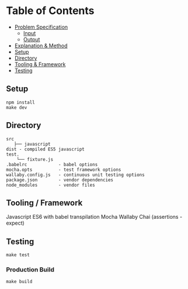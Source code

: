 # Table of Contents
* [Problem Specification](#markdown-header-problem-specification)
	* [Input](#markdown-header-input)
	* [Output](#markdown-header-output)
* [Explanation & Method](#markdown-header-explanation-method)
* [Setup](#markdown-header-setup)
* [Directory](#markdown-header-directory)
* [Tooling & Framework](#markdown-header-tooling-framework)
* [Testing](#markdown-header-testing)

## Setup

    npm install
    make dev
    
## Directory
	
	src
       ├── javascript
	dist - compiled ES5 javascript  
	test.  
	    └── fixture.js  
	.babelrc            - babel options  
	mocha.opts          - test framework options  
	wallaby.config.js   - continuous unit testing options  
	package.json        - vendor dependencies  
	node_modules        - vendor files  


## Tooling / Framework

Javascript ES6 with babel transpilation
Mocha
Wallaby
Chai (assertions - expect)

## Testing

	make test

### Production Build
	
	make build